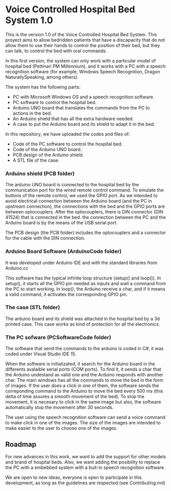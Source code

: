 # Voice Controlled Hospital Bed System 1.0

This is the version 1.0 of the Voice Controlled Hospital Bed System. This proyect aims to allow bedridden patients that have a discapacity that do not allow them to use their hands to control the position of their bed, but they can talk, to control the bed with oral commands.

In this first version, the system can only work with a particular model of hospital bed (Pettinari PM Millennium), and it works with a PC with a speech recognition software (for example, Windows Speech Recognition, Dragon NaturallySpeaking, among others).

The system has the following parts:

* PC with Microsoft Windows OS and a speech recognition software.
* PC software to control the hospital bed.
* Arduino UNO board that translates the commands from the PC to actions in the bed.
* An Arduino shield that has all the extra hardware needed.
* A case to put the Arduino board and its shield to adapt it in the bed.

In this repository, we have uploaded the codes and files of:

* Code of the PC software to control the hospital bed.
* Code of the Arduino UNO board.
* PCB design of the Arduino shield.
* A STL file of the case.

### Arduino shield (PCB folder)

The arduino UNO board is connected to the hospital bed by the communication port for the wired remote control command. To emulate the buttons of the remote control, we used the GPIO port. As we intended to avoid electrical connection between the Arduino board (and the PC in upstream connection), the connections with the bed and the GPIO ports are between optocouplers. After the optocouplers, there is DIN connector (DIN 41524) that is connected in the bed. the connection between the PC and the Arduino board is by the means of the USB serial port.

The PCB design (the PCB folder) includes the optocouplers and a connector for the cable with the DIN connection.

### Arduino Board Software (ArduinoCode folder)

It was developed under Arduino IDE and with the standard libraries from Arduino.cc

This software has the typical infinite loop structure (setup() and loop()). In setup(), it starts all the GPIO pin needed as inputs and wait a command from the PC to start working. In loop(), the Arduino receive a char, and if it means a valid command, it activates the corresponding GPIO pin.

### The case (STL folder)

The arduino board and its shield was attached in the hospital bed by a 3d printed case. This case works as kind of protection for all the electronics.  

### The PC sofware (PCSoftwareCode folder)

The software that send the commands to the arduino is coded in C#, it was coded under Visual Studio IDE 15.

When the software is initializated, it search for the Arduino board in the differents avalaible serial ports (COM ports). To find it, it sends a char that the Arduino undestand as valid one and the Arduino responds with another char. The main windows has all the commands to move the bed in the form of images. If the user does a click in one of them, the software sends the correponding command to the Arduino to move the bed every 500 ms (this delta of time assures a smooth movement of the bed). To stop the movement, it is necesary to click in the same image but also, the software automatically stop the movement after 30 seconds.

The user using the speech recognition software can send a voice command to make click in one of the images. The size of the images are intended to make easier to the user to choose one of the images.

## Roadmap

For new advances in this work, we want to add the support for other models and brand of hospital beds. Also, we want adding the posibility to replace the PC with a embebbed system with a buit-in speech recognition software.

We are open to new ideas, everyone is open to participate in this development, as long as the guidelines are respected (see Contributing.md)
